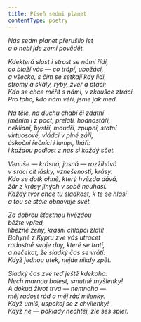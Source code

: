 ```yaml
---
title: Píseň sedmi planet
contentType: poetry
---
```


<section>

_Nás sedm planet přerušilo let  
a o nebi jde zemi povědět._

</section>

<section>

_Kdekterá slast i strast se námi řídí,  
co blaží vás — co trápí, ubožáci,  
a všecko, s čím se setkají kdy lidi,  
stromy a skály, ryby, zvěř a ptáci:  
Kdo se chce měřit s námi, v zkoušce ztrácí.  
Pro toho, kdo nám věří, jsme jak med._

</section>

<section>

_Na těle, na duchu chabí či zdatní  
jměním i z poct, preláti, hodnostáři,  
neklidní, bystří, moudří, zpupní, statní  
virtuosové, vládci v plné záři,  
úskoční řečníci i lumpi, lháři:  
i každou podlost z nás si každý sčet._

</section>

<section>

_Venuše — krásná, jasná — rozžíhává  
v srdci cit lásky, vznešenosti, krásy.  
Kdo se dotk ohně, který hvězda dává,  
žár z krásy jiných v sobě neuhasí.  
Každý tvor chce tu sladkost, k té se hlásí  
a tou se stále obnovuje svět._

</section>

<section>

_Za dobrou šťastnou hvězdou  
běžte vpřed,  
líbezné ženy, krásní chlapci zlatí!  
Bohyně z Kypru zve vás utrácet  
radostně svoje dny, které se tratí,  
a nečekat, že sladký čas se vrátí:  
Když jednou utek, nejde nikdy zpět._

</section>

<section>

_Sladký čas zve teď ještě kdekoho:  
Nech marnou bolest, smutné myšlenky!  
A dokud život trvá — nemnoho —  
měj radost rád a měj rád milenky.  
Když umíš, uspokoj se z chvilenky!  
Když ne — poklady nechtěj, zle ses splet._

</section>
